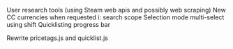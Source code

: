 User research tools (using Steam web apis and possibly web scraping)
New CC currencies when requested
i: search scope
Selection mode multi-select using shift
Quicklisting progress bar

Rewrite pricetags.js and quicklist.js
